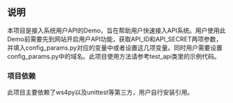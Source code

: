 ## 说明
本项目是接入系统用户API的Demo，旨在帮助用户快速接入API系统。用户使用此Demo前需要先到网站开启用户API功能，获取API_ID和API_SECRET两项参数，并填入config_params.py对应的变量中或者设置这几项变量。同时用户需要设置config_params.py中的域名。此项目使用方法请参考test_api类里的示例代码。

### 项目依赖
此项目主要依赖了ws4py以及unittest等第三方，用户自行安装引用。
